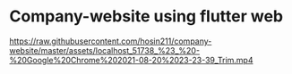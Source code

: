 # Company-website using flutter web
https://raw.githubusercontent.com/hosin211/company-website/master/assets/localhost_51738_%23_%20-%20Google%20Chrome%202021-08-20%2023-23-39_Trim.mp4
